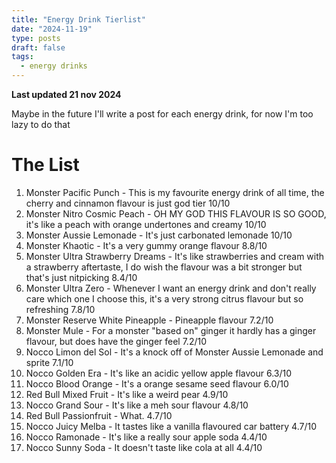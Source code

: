 ```yaml
---
title: "Energy Drink Tierlist"
date: "2024-11-19"
type: posts
draft: false
tags:
  - energy drinks
---
```


**Last updated 21 nov 2024**

Maybe in the future I'll write a post for each energy drink, for now I'm too lazy to do that

# The List
1. Monster Pacific Punch - This is my favourite energy drink of all time, the cherry and cinnamon flavour is just god tier 10/10
2. Monster Nitro Cosmic Peach - OH MY GOD THIS FLAVOUR IS SO GOOD, it's like a peach with orange undertones and creamy 10/10
3. Monster Aussie Lemonade - It's just carbonated lemonade 10/10
4. Monster Khaotic - It's a very gummy orange flavour 8.8/10
5. Monster Ultra Strawberry Dreams - It's like strawberries and cream with a strawberry aftertaste, I do wish the flavour was a bit stronger but that's just nitpicking 8.4/10
6. Monster Ultra Zero - Whenever I want an energy drink and don't really care which one I choose this, it's a very strong citrus flavour but so refreshing 7.8/10
7. Monster Reserve White Pineapple - Pineapple flavour 7.2/10
8. Monster Mule - For a monster "based on" ginger it hardly has a ginger flavour, but does have the ginger feel 7.2/10
9. Nocco Limon del Sol - It's a knock off of Monster Aussie Lemonade and sprite 7.1/10
10. Nocco Golden Era - It's like an acidic yellow apple flavour 6.3/10
11. Nocco Blood Orange - It's a orange sesame seed flavour 6.0/10
12. Red Bull Mixed Fruit - It's like a weird pear 4.9/10
13. Nocco Grand Sour - It's like a meh sour flavour 4.8/10
14. Red Bull Passionfruit - What. 4.7/10
15. Nocco Juicy Melba - It tastes like a vanilla flavoured car battery 4.7/10
16. Nocco Ramonade - It's like a really sour apple soda 4.4/10
17. Nocco Sunny Soda - It doesn't taste like cola at all 4.4/10
